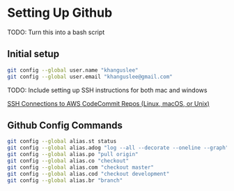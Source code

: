 # Setting Up Github

TODO: Turn this into a bash script

## Initial setup

```bash
git config --global user.name "khanguslee"
git config --global user.email "khanguslee@gmail.com"
```

TODO: Include setting up SSH instructions for both mac and windows

[SSH Connections to AWS CodeCommit Repos (Linux, macOS, or Unix)](https://docs.aws.amazon.com/codecommit/latest/userguide/setting-up-ssh-unixes.html)

## Github Config Commands

```bash
git config --global alias.st status
git config --global alias.adog "log --all --decorate --oneline --graph"
git config --global alias.po "pull origin"
git config --global alias.co "checkout"
git config --global alias.com "checkout master"
git config --global alias.cod "checkout development"
git config --global alias.br "branch"
```
